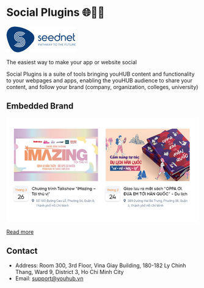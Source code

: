 # Social Plugins 🌐📣📢

![seednet](assets/logo/seednet/seednet.png)

The easiest way to make your app or website social

Social Plugins is a suite of tools bringing youHUB content and functionality to your webpages and apps, enabling the youHUB audience to share your content, and follow your brand (company, organization, colleges, university)

## Embedded Brand

![sdk-yh-brand-events](assets/demo/embedded_brand_001.png)

[Read more](https://github.com/seednet-vn/social-plugins/tree/master/embedded-brand)

## Contact

* Address: Room 300, 3rd Floor, Vina Giay Building, 180-182 Ly Chinh Thang, Ward 9, District 3, Ho Chi Minh City
* Email: support@youhub.vn